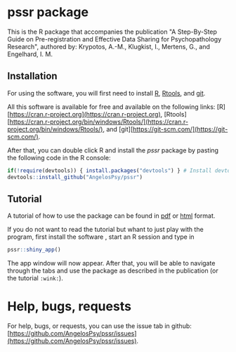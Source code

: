 # pssr package

This is the R package that accompanies the publication "A Step-By-Step Guide on Pre-registration and Effective Data Sharing for Psychopathology Research", authored by: Krypotos, A.-M., Klugkist, I., Mertens, G., and Engelhard, I. M.

## Installation

For using the software, you will first need to install [R](https://cran.r-project.org), [Rtools](https://cran.r-project.org/bin/windows/Rtools/), and [git](https://git-scm.com/]).

All this software is available for free and available on the following links: [R][https://cran.r-project.org](https://cran.r-project.org), [Rtools][https://cran.r-project.org/bin/windows/Rtools/](https://cran.r-project.org/bin/windows/Rtools/), and [git][https://git-scm.com/](https://git-scm.com/). 

After that, you can double click R and install the _pssr_ package by pasting the following code in the R console:

```r
if(!require(devtools)) { install.packages("devtools") } # Install devtools incase it is not installed
devtools::install_github("AngelosPsy/pssr")
```


## Tutorial
A tutorial of how to use the package can be found in [pdf](tutorial_pssr.pdf) or [html](http://htmlpreview.github.io/?) format.  

If you do not want to read the tutorial but whant to just play with the program, first install the software , start an R session
and type in 

```r
pssr::shiny_app()
```

The app window will now appear. After that, you will be able to navigate through the tabs and use the package as described in the publication (or the tutorial `:wink:`).

# Help, bugs, requests

For help, bugs, or requests, you can use the issue tab in github: [https://github.com/AngelosPsy/pssr/issues](https://github.com/AngelosPsy/pssr/issues).








